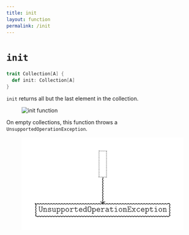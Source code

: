 ```yaml
---
title: init
layout: function
permalink: /init
---
```


# `init`

~~~ scala
trait Collection[A] {
  def init: Collection[A]
}
~~~

`init` returns all but the last element in the collection.

<figure class="diagram">
  <img src="images/init.1.svg" alt="init function">
  <!-- <figcaption class="diagram-desc"><code>init</code> uses <code>p</code> to classify elements into two groups</figcaption> -->
</figure>

On empty collections, this function throws a <code>UnsupportedOperationException</code>.

<figure class="diagram">
  <img src="images/init.2.svg" alt="init function">
  <!-- <figcaption class="diagram-desc"><code>init</code> uses <code>p</code> to classify elements into two groups</figcaption> -->
</figure>
